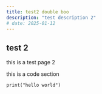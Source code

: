 ```yaml
---
title: test2 double boo
description: "test description 2"
# date: 2025-01-12
---
```


## test 2 
this is a test page 2

this is a code section

```
print("hello world")
```
